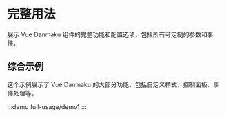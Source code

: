 # 完整用法

展示 Vue Danmaku 组件的完整功能和配置选项，包括所有可定制的参数和事件。

## 综合示例

这个示例展示了 Vue Danmaku 的大部分功能，包括自定义样式、控制面板、事件处理等。

:::demo
full-usage/demo1
:::
